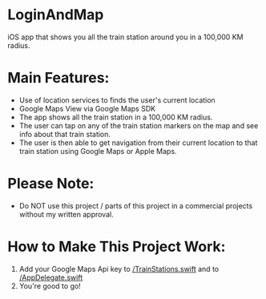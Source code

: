 # LoginAndMap
iOS app that shows you all the train station around you in a 100,000 KM radius.

# Main Features:
- Use of location services to finds the user's current location
- Google Maps View via Google Maps SDK
- The app shows all the train station in a 100,000 KM radius.
- The user can tap on any of the train station markers on the map and see info about that train station.
- The user is then able to get navigation from their current location to that train station using Google Maps or Apple Maps.
 
# Please Note:
- Do NOT use this project / parts of this project in a commercial projects without my written approval.

# How to Make This Project Work:
1. Add your Google Maps Api key to [/TrainStations.swift](https://github.com/5haw4/LoginAndMap/blob/master/LoginAndMap/LoginAndMap/TrainStations.swift) and to [/AppDelegate.swift](https://github.com/5haw4/LoginAndMap/blob/master/LoginAndMap/LoginAndMap/AppDelegate.swift)
2. You're good to go!
